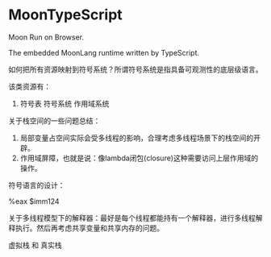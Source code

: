 # MoonTypeScript

Moon Run on Browser.

The embedded MoonLang runtime written by TypeScript. 



如何把所有资源映射到符号系统？所谓符号系统是指具备可观测性的底层级语言。


该类资源有：


1. 符号表 符号系统 作用域系统


关于栈空间的一些问题总结：


1. 局部变量占空间实际会受多线程的影响，合理考虑多线程场景下的栈空间的开辟。
2. 作用域屏障，也就是说：像lambda闭包(closure)这种需要访问上层作用域的操作。


符号语言的设计：


%eax
$imm124



关于多线程模型下的解释器：最好是每个线程都能持有一个解释器，进行多线程解释执行。然后再考虑共享变量和共享内存的问题。


虚拟栈 和 真实栈
